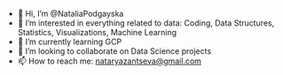- 👋 Hi, I’m @NataliaPodgayska
- 👀 I’m interested in everything related to data: Coding, Data Structures, Statistics, Visualizations, Machine Learning
- 🌱 I’m currently learning GCP
- 💞️ I’m looking to collaborate on Data Science projects
- 📫 How to reach me: nataryazantseva@gmail.com

<!---
NataRyazantseva/NataRyazantseva is a ✨ special ✨ repository because its `README.md` (this file) appears on your GitHub profile.
You can click the Preview link to take a look at your changes.
--->
